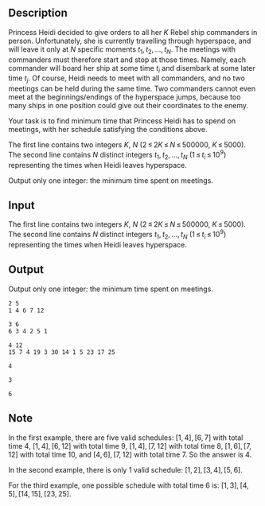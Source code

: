 ## Description

<div><p>Princess Heidi decided to give orders to all her <span class="tex-span"><i>K</i></span> Rebel ship commanders in person. Unfortunately, she is currently travelling through hyperspace, and will leave it only at <span class="tex-span"><i>N</i></span> specific moments <span class="tex-span"><i>t</i><sub class="lower-index">1</sub>, <i>t</i><sub class="lower-index">2</sub>, ..., <i>t</i><sub class="lower-index"><i>N</i></sub></span>. The meetings with commanders must therefore start and stop at those times. Namely, each commander will board her ship at some time <span class="tex-span"><i>t</i><sub class="lower-index"><i>i</i></sub></span> and disembark at some later time <span class="tex-span"><i>t</i><sub class="lower-index"><i>j</i></sub></span>. Of course, Heidi needs to meet with all commanders, and no two meetings can be held during the same time. Two commanders cannot even meet at the beginnings/endings of the hyperspace jumps, because too many ships in one position could give out their coordinates to the enemy. </p><p>Your task is to find minimum time that Princess Heidi has to spend on meetings, with her schedule satisfying the conditions above. </p></div><div class="input-specification"><p>The first line contains two integers <span class="tex-span"><i>K</i></span>, <span class="tex-span"><i>N</i></span> (<span class="tex-span">2 ≤ 2<i>K</i> ≤ <i>N</i> ≤ 500000</span>, <span class="tex-span"><i>K</i> ≤ 5000</span>). The second line contains <span class="tex-span"><i>N</i></span> distinct integers <span class="tex-span"><i>t</i><sub class="lower-index">1</sub>, <i>t</i><sub class="lower-index">2</sub>, ..., <i>t</i><sub class="lower-index"><i>N</i></sub></span> (<span class="tex-span">1 ≤ <i>t</i><sub class="lower-index"><i>i</i></sub> ≤ 10<sup class="upper-index">9</sup></span>) representing the times when Heidi leaves hyperspace.</p></div><div class="output-specification"><p>Output only one integer: the minimum time spent on meetings. </p></div>

## Input

<p>The first line contains two integers <span class="tex-span"><i>K</i></span>, <span class="tex-span"><i>N</i></span> (<span class="tex-span">2 ≤ 2<i>K</i> ≤ <i>N</i> ≤ 500000</span>, <span class="tex-span"><i>K</i> ≤ 5000</span>). The second line contains <span class="tex-span"><i>N</i></span> distinct integers <span class="tex-span"><i>t</i><sub class="lower-index">1</sub>, <i>t</i><sub class="lower-index">2</sub>, ..., <i>t</i><sub class="lower-index"><i>N</i></sub></span> (<span class="tex-span">1 ≤ <i>t</i><sub class="lower-index"><i>i</i></sub> ≤ 10<sup class="upper-index">9</sup></span>) representing the times when Heidi leaves hyperspace.</p>

## Output

<p>Output only one integer: the minimum time spent on meetings. </p>





```input1
2 5
1 4 6 7 12

```




```input2
3 6
6 3 4 2 5 1

```




```input3
4 12
15 7 4 19 3 30 14 1 5 23 17 25

```




```output1
4

```




```output2
3

```




```output3
6

```



## Note

<p>In the first example, there are five valid schedules: <span class="tex-span">[1, 4], [6, 7]</span> with total time 4, <span class="tex-span">[1, 4], [6, 12]</span> with total time 9, <span class="tex-span">[1, 4], [7, 12]</span> with total time 8, <span class="tex-span">[1, 6], [7, 12]</span> with total time 10, and <span class="tex-span">[4, 6], [7, 12]</span> with total time 7. So the answer is 4.</p><p>In the second example, there is only 1 valid schedule: <span class="tex-span">[1, 2], [3, 4], [5, 6]</span>.</p><p>For the third example, one possible schedule with total time 6 is: <span class="tex-span">[1, 3], [4, 5], [14, 15], [23, 25]</span>.</p>
